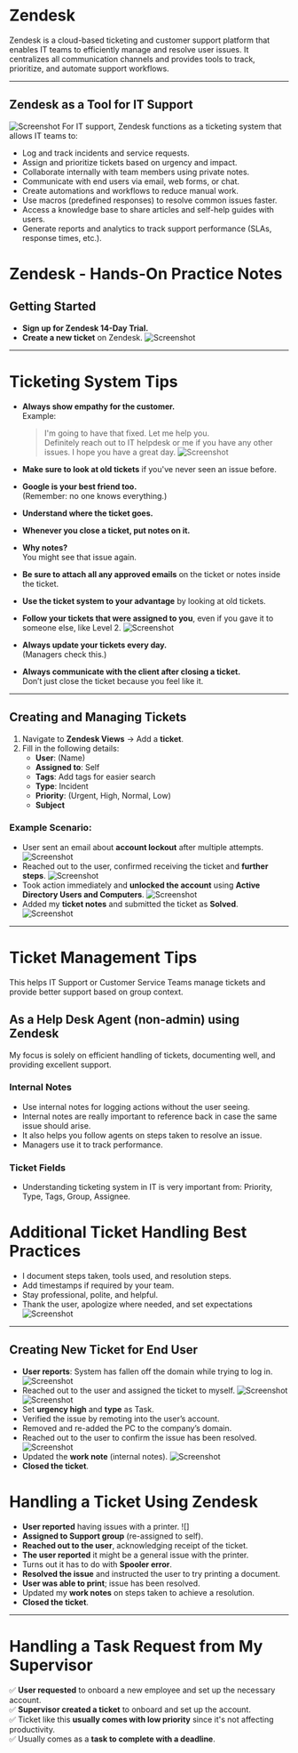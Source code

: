 # Zendesk

Zendesk is a cloud-based ticketing and customer support platform that enables IT teams to efficiently manage and resolve user issues. It centralizes all communication channels and provides tools to track, prioritize, and automate support workflows.

---
## Zendesk as a Tool for IT Support

![Screenshot](images/screenshot270.jpg)
For IT support, Zendesk functions as a ticketing system that allows IT teams to:

- Log and track incidents and service requests.
- Assign and prioritize tickets based on urgency and impact.
- Collaborate internally with team members using private notes.
- Communicate with end users via email, web forms, or chat.
- Create automations and workflows to reduce manual work.
- Use macros (predefined responses) to resolve common issues faster.
- Access a knowledge base to share articles and self-help guides with users.
- Generate reports and analytics to track support performance (SLAs, response times, etc.).

# Zendesk - Hands-On Practice Notes

## Getting Started

- **Sign up for Zendesk 14-Day Trial.**
- **Create a new ticket** on Zendesk.
![Screenshot](images/screenshot269.jpg)
---
# Ticketing System Tips

- **Always show empathy for the customer.**  
  Example:  
  > I'm going to have that fixed. Let me help you.  
  > Definitely reach out to IT helpdesk or me if you have any other issues. I hope you have a great day.
![Screenshot](images/screenshot268.jpg)
- **Make sure to look at old tickets** if you've never seen an issue before.
- **Google is your best friend too.**  
  (Remember: no one knows everything.)
- **Understand where the ticket goes.**
- **Whenever you close a ticket, put notes on it.**
- **Why notes?**  
  You might see that issue again.

- **Be sure to attach all any approved emails** on the ticket or notes inside the ticket.
- **Use the ticket system to your advantage** by looking at old tickets.
- **Follow your tickets that were assigned to you**, even if you gave it to someone else, like Level 2.
![Screenshot](images/screenshot229.jpg)
- **Always update your tickets every day.**  
  (Managers check this.)

- **Always communicate with the client after closing a ticket.**  
  Don’t just close the ticket because you feel like it.
---
## Creating and Managing Tickets

1. Navigate to **Zendesk Views** → Add a **ticket**.
2. Fill in the following details:
   - **User**: (Name)
   - **Assigned to**: Self
   - **Tags**: Add tags for easier search
   - **Type**: Incident
   - **Priority**: (Urgent, High, Normal, Low)
   - **Subject**
### Example Scenario:

- User sent an email about **account lockout** after multiple attempts.
![Screenshot](images/screenshot233.jpg)
- Reached out to the user, confirmed receiving the ticket and **further steps**.
![Screenshot](images/screenshot234.jpg)
- Took action immediately and **unlocked the account** using **Active Directory Users and Computers**.
![Screenshot](images/screenshot235.jpg)
- Added my **ticket notes** and submitted the ticket as **Solved**.
![Screenshot](images/screenshot236.jpg)
---
# Ticket Management Tips

This helps IT Support or Customer Service Teams manage tickets and provide better support based on group context.
## As a Help Desk Agent (non-admin) using Zendesk
My focus is solely on efficient handling of tickets, documenting well, and providing excellent support.
### Internal Notes
- Use internal notes for logging actions without the user seeing.
- Internal notes are really important to reference back in case the same issue should arise.
- It also helps you follow agents on steps taken to resolve an issue.
- Managers use it to track performance.
### Ticket Fields
- Understanding ticketing system in IT is very important from: Priority, Type, Tags, Group, Assignee.
# Additional Ticket Handling Best Practices

-  I document steps taken, tools used, and resolution steps.  
- Add timestamps if required by your team.  
-  Stay professional, polite, and helpful.  
- Thank the user, apologize where needed, and set expectations
![Screenshot](images/screenshot247.jpg)
---
## Creating New Ticket for End User

- **User reports**: System has fallen off the domain while trying to log in.
![Screenshot](images/screenshot248.jpg)
- Reached out to the user and assigned the ticket to myself.
![Screenshot](images/screenshot249.jpg)
![Screenshot](images/screenshot250.jpg)
- Set **urgency high** and **type** as Task.
- Verified the issue by remoting into the user’s account.
- Removed and re-added the PC to the company’s domain.
- Reached out to the user to confirm the issue has been resolved.
![Screenshot](images/screenshot252.jpg)
- Updated the **work note** (internal notes). 
![Screenshot](images/screenshot253.jpg)
- **Closed the ticket**.
# Handling a Ticket Using Zendesk

-  **User reported** having issues with a printer.
![]
-  **Assigned to Support group** (re-assigned to self).  
-  **Reached out to the user**, acknowledging receipt of the ticket.  
- **The user reported** it might be a general issue with the printer.  
-  Turns out it has to do with **Spooler error**.  
-  **Resolved the issue** and instructed the user to try printing a document.  
-  **User was able to print**; issue has been resolved.  
-  Updated my **work notes** on steps taken to achieve a resolution.  
-  **Closed the ticket**.

---
# Handling a Task Request from My Supervisor

✅ **User requested** to onboard a new employee and set up the necessary account.  
✅ **Supervisor created a ticket** to onboard and set up the account.  
✅ Ticket like this **usually comes with low priority** since it's not affecting productivity.  
✅ Usually comes as a **task to complete with a deadline**.





 